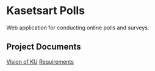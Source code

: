# Kasetsart Polls

Web application for conducting online polls and surveys.

## Project Documents

[Vision of KU](../../wiki/Vision%20Statement)
[Requirements](../../wiki/Requirements)
